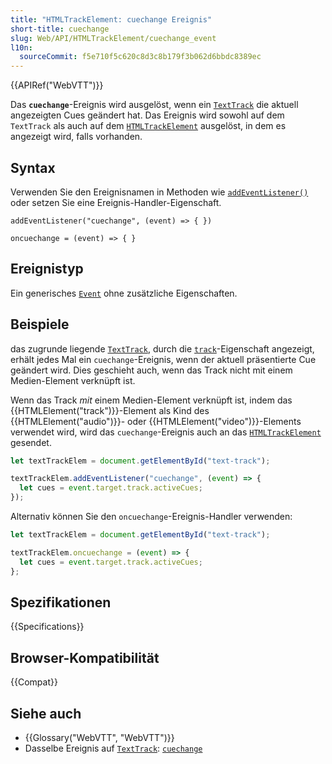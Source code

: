 ```yaml
---
title: "HTMLTrackElement: cuechange Ereignis"
short-title: cuechange
slug: Web/API/HTMLTrackElement/cuechange_event
l10n:
  sourceCommit: f5e710f5c620c8d3c8b179f3b062d6bbdc8389ec
---
```


{{APIRef("WebVTT")}}

Das **`cuechange`**-Ereignis wird ausgelöst, wenn ein [`TextTrack`](/de/docs/Web/API/TextTrack) die aktuell angezeigten Cues geändert hat. Das Ereignis wird sowohl auf dem `TextTrack` als auch auf dem [`HTMLTrackElement`](/de/docs/Web/API/HTMLTrackElement) ausgelöst, in dem es angezeigt wird, falls vorhanden.

## Syntax

Verwenden Sie den Ereignisnamen in Methoden wie [`addEventListener()`](/de/docs/Web/API/EventTarget/addEventListener) oder setzen Sie eine Ereignis-Handler-Eigenschaft.

```js-nolint
addEventListener("cuechange", (event) => { })

oncuechange = (event) => { }
```

## Ereignistyp

Ein generisches [`Event`](/de/docs/Web/API/Event) ohne zusätzliche Eigenschaften.

## Beispiele

das zugrunde liegende [`TextTrack`](/de/docs/Web/API/TextTrack), durch die [`track`](/de/docs/Web/API/HTMLTrackElement/track)-Eigenschaft angezeigt, erhält jedes Mal ein `cuechange`-Ereignis, wenn der aktuell präsentierte Cue geändert wird. Dies geschieht auch, wenn das Track nicht mit einem Medien-Element verknüpft ist.

Wenn das Track _mit_ einem Medien-Element verknüpft ist, indem das {{HTMLElement("track")}}-Element als Kind des {{HTMLElement("audio")}}- oder {{HTMLElement("video")}}-Elements verwendet wird, wird das `cuechange`-Ereignis auch an das [`HTMLTrackElement`](/de/docs/Web/API/HTMLTrackElement) gesendet.

```js
let textTrackElem = document.getElementById("text-track");

textTrackElem.addEventListener("cuechange", (event) => {
  let cues = event.target.track.activeCues;
});
```

Alternativ können Sie den `oncuechange`-Ereignis-Handler verwenden:

```js
let textTrackElem = document.getElementById("text-track");

textTrackElem.oncuechange = (event) => {
  let cues = event.target.track.activeCues;
};
```

## Spezifikationen

{{Specifications}}

## Browser-Kompatibilität

{{Compat}}

## Siehe auch

- {{Glossary("WebVTT", "WebVTT")}}
- Dasselbe Ereignis auf [`TextTrack`](/de/docs/Web/API/TextTrack): [`cuechange`](/de/docs/Web/API/TextTrack/cuechange_event)
